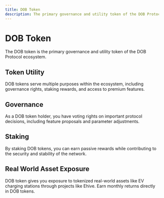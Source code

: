 ```yaml
---
title: DOB Token
description: The primary governance and utility token of the DOB Protocol ecosystem
---
```


# DOB Token

The DOB token is the primary governance and utility token of the DOB Protocol ecosystem.

## Token Utility

DOB tokens serve multiple purposes within the ecosystem, including governance rights, staking rewards, and access to premium features.

## Governance

As a DOB token holder, you have voting rights on important protocol decisions, including feature proposals and parameter adjustments.

## Staking

By staking DOB tokens, you can earn passive rewards while contributing to the security and stability of the network.

## Real World Asset Exposure

DOB token gives you exposure to tokenized real-world assets like EV charging stations through projects like Ehive. Earn monthly returns directly in DOB tokens.
